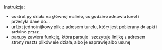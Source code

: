 Instrukcja:
* control.py
działa na głównej malinie, co godzine odnawia tunel i przesyła dane do…
* url.txt
jednolinijkowy plik z adresem tunelu, który jest pobierany do apki i arduino przez…
* pars.py
zawiera funkcję, która parsuje i szczytuje linijkę z adresem strony
reszta plików nie działa, albo je naprawię albo usunę
